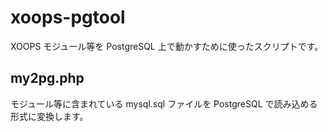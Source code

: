 xoops-pgtool
============

XOOPS モジュール等を PostgreSQL 上で動かすために使ったスクリプトです。

my2pg.php
------------
モジュール等に含まれている mysql.sql ファイルを PostgreSQL で読み込める形式に変換します。
